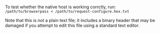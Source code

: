 To test whether the native host is working corrctly, run:
`/path/to/browserpass < /path/to/request-configure.hex.txt`

Note that this is *not* a plain text file; it includes a binary header
that may be damaged if you attempt to edit this file using a standard
text editor.
